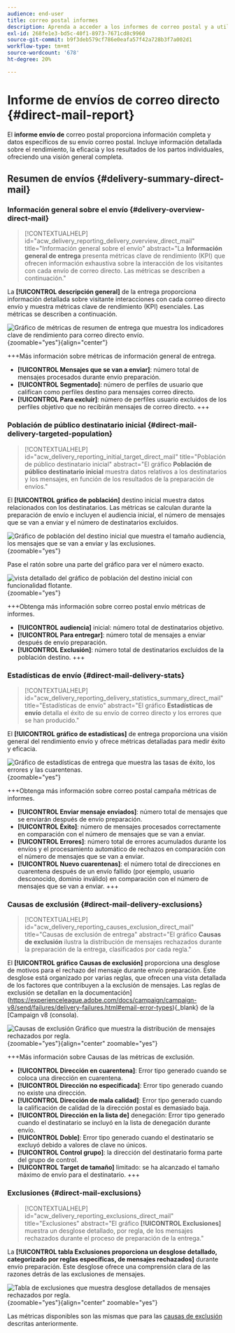 ```yaml
---
audience: end-user
title: correo postal informes
description: Aprenda a acceder a los informes de correo postal y a utilizarlos
exl-id: 268fe1e3-bd5c-40f1-8973-7671cd8c9960
source-git-commit: b9f3deb579cf786e0eafa57f42a728b3f7a002d1
workflow-type: tm+mt
source-wordcount: '678'
ht-degree: 20%

---
```


# Informe de envíos de correo directo {#direct-mail-report}

El **informe envío de** correo postal proporciona información completa y datos específicos de su envío correo postal. Incluye información detallada sobre el rendimiento, la eficacia y los resultados de los partos individuales, ofreciendo una visión general completa.

## Resumen de envíos {#delivery-summary-direct-mail}

### Información general sobre el envío {#delivery-overview-direct-mail}

>[!CONTEXTUALHELP]
>id="acw_delivery_reporting_delivery_overview_direct_mail"
>title="Información general sobre el envío"
>abstract="La **Información general de entrega** presenta métricas clave de rendimiento (KPI) que ofrecen información exhaustiva sobre la interacción de los visitantes con cada envío de correo directo. Las métricas se describen a continuación."

La **[!UICONTROL descripción general]** de la entrega proporciona información detallada sobre visitante interacciones con cada correo directo envío y muestra métricas clave de rendimiento (KPI) esenciales. Las métricas se describen a continuación.

![Gráfico de métricas de resumen de entrega que muestra los indicadores clave de rendimiento para correo directo envío.](assets/direct-overview.png){zoomable="yes"}{align="center"}

+++Más información sobre métricas de información general de entrega.

* **[!UICONTROL Mensajes que se van a enviar]**: número total de mensajes procesados durante envío preparación.
* **[!UICONTROL Segmentado]**: número de perfiles de usuario que califican como perfiles destino para mensajes correo directo.
* **[!UICONTROL Para excluir]**: número de perfiles usuario excluidos de los perfiles objetivo que no recibirán mensajes de correo directo.
+++

### Población de público destinatario inicial {#direct-mail-delivery-targeted-population}

>[!CONTEXTUALHELP]
>id="acw_delivery_reporting_initial_target_direct_mail"
>title="Población de público destinatario inicial"
>abstract="El gráfico **Población de público destinatario inicial** muestra datos relativos a los destinatarios y los mensajes, en función de los resultados de la preparación de envíos."

El **[!UICONTROL gráfico de población]** destino inicial muestra datos relacionados con los destinatarios. Las métricas se calculan durante la preparación de envío e incluyen el audiencia inicial, el número de mensajes que se van a enviar y el número de destinatarios excluidos.

![Gráfico de población del destino inicial que muestra el tamaño audiencia, los mensajes que se van a enviar y las exclusiones.](assets/direct-mail-delivery-targeted-population.png){zoomable="yes"}

Pase el ratón sobre una parte del gráfico para ver el número exacto.

![vista detallado del gráfico de población del destino inicial con funcionalidad flotante.](assets/direct-mail-delivery-targeted-population_2.png){zoomable="yes"}

+++Obtenga más información sobre correo postal envío métricas de informes.

* **[!UICONTROL audiencia]** inicial: número total de destinatarios objetivo.
* **[!UICONTROL Para entregar]**: número total de mensajes a enviar después de envío preparación.
* **[!UICONTROL Exclusión]**: número total de destinatarios excluidos de la población destino.
+++

### Estadísticas de envío {#direct-mail-delivery-stats}

>[!CONTEXTUALHELP]
>id="acw_delivery_reporting_delivery_statistics_summary_direct_mail"
>title="Estadísticas de envío"
>abstract="El gráfico **Estadísticas de envío** detalla el éxito de su envío de correo directo y los errores que se han producido."

El **[!UICONTROL gráfico de estadísticas]** de entrega proporciona una visión general del rendimiento envío y ofrece métricas detalladas para medir éxito y eficacia.

![Gráfico de estadísticas de entrega que muestra las tasas de éxito, los errores y las cuarentenas.](assets/direct-mail-delivery-stats.png){zoomable="yes"}

+++Obtenga más información sobre correo postal campaña métricas de informes.

* **[!UICONTROL Enviar mensaje enviados]**: número total de mensajes que se enviarán después de envío preparación.
* **[!UICONTROL Éxito]**: número de mensajes procesados correctamente en comparación con el número de mensajes que se van a enviar.
* **[!UICONTROL Errores]**: número total de errores acumulados durante los envíos y el procesamiento automático de rechazos en comparación con el número de mensajes que se van a enviar.
* **[!UICONTROL Nuevo cuarentenas]**: el número total de direcciones en cuarentena después de un envío fallido (por ejemplo, usuario desconocido, dominio inválido) en comparación con el número de mensajes que se van a enviar.
+++

### Causas de exclusión {#direct-mail-delivery-exclusions}

>[!CONTEXTUALHELP]
>id="acw_delivery_reporting_causes_exclusion_direct_mail"
>title="Causas de exclusión de entrega"
>abstract="El gráfico **Causas de exclusión** ilustra la distribución de mensajes rechazados durante la preparación de la entrega, clasificados por cada regla."

El **[!UICONTROL gráfico Causas de exclusión]** proporciona una desglose de motivos para el rechazo del mensaje durante envío preparación. Este desglose está organizado por varias reglas, que ofrecen una vista detallada de los factores que contribuyen a la exclusión de mensajes. Las reglas de exclusión se detallan en la documentación](https://experienceleague.adobe.com/docs/campaign/campaign-v8/send/failures/delivery-failures.html#email-error-types){_blank} de la [Campaign v8 (consola).

![Causas de exclusión Gráfico que muestra la distribución de mensajes rechazados por regla.](assets/direct-mail-delivery-exclusions.png){zoomable="yes"}{align="center" zoomable="yes"}

+++Más información sobre Causas de las métricas de exclusión.

* **[!UICONTROL Dirección en cuarentena]**: Error tipo generado cuando se coloca una dirección en cuarentena.
* **[!UICONTROL Dirección no especificada]**: Error tipo generado cuando no existe una dirección.
* **[!UICONTROL Dirección de mala calidad]**: Error tipo generado cuando la calificación de calidad de la dirección postal es demasiado baja.
* **[!UICONTROL Dirección en la lista de]** denegación: Error tipo generado cuando el destinatario se incluyó en la lista de denegación durante envío.
* **[!UICONTROL Doble]**: Error tipo generado cuando el destinatario se excluyó debido a valores de clave no únicos.
* **[!UICONTROL Control grupo]**: la dirección del destinatario forma parte del grupo de control.
* **[!UICONTROL Target de tamaño]** limitado: se ha alcanzado el tamaño máximo de envío para el destinatario.
+++

### Exclusiones {#direct-mail-exclusions}

>[!CONTEXTUALHELP]
>id="acw_delivery_reporting_exclusions_direct_mail"
>title="Exclusiones"
>abstract="El gráfico **[!UICONTROL Exclusiones]** muestra un desglose detallado, por regla, de los mensajes rechazados durante el proceso de preparación de la entrega."

La **[!UICONTROL tabla Exclusiones proporciona un desglose detallado, categorizado por reglas específicas, de mensajes rechazados]** durante envío preparación. Este desglose ofrece una comprensión clara de las razones detrás de las exclusiones de mensajes.

![Tabla de exclusiones que muestra desglose detallados de mensajes rechazados por regla.](assets/direct-mail-exclusions.png){zoomable="yes"}{align="center" zoomable="yes"}

Las métricas disponibles son las mismas que para las [causas de exclusión](#direct-mail-delivery-exclusions) descritas anteriormente.
